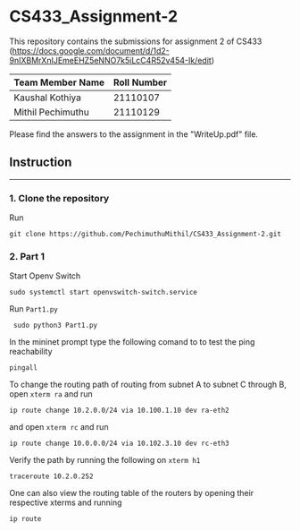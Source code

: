 # CS433_Assignment-2
This repository contains the submissions for assignment 2 of CS433 (https://docs.google.com/document/d/1d2-9nIXBMrXnIJEmeEHZ5eNNO7k5iLcC4R52v454-Ik/edit) 

| Team Member Name | Roll Number |
| ------------- | ------------- |
| Kaushal Kothiya  | 21110107  |
| Mithil Pechimuthu  | 21110129  |

Please find the answers to the assignment in the "WriteUp.pdf" file. 

## Instruction
--------------- 
### 1. Clone the repository
Run
```shell
git clone https://github.com/PechimuthuMithil/CS433_Assignment-2.git 
```
### 2. Part 1
Start Openv Switch
```shell
sudo systemctl start openvswitch-switch.service
```
Run `Part1.py`
```shell
 sudo python3 Part1.py
```
In the mininet prompt type the following comand to to test the ping reachability 
```shell
pingall
```

To change the routing path of routing from subnet A to subnet C through B, open `xterm ra` and run 
```shell
ip route change 10.2.0.0/24 via 10.100.1.10 dev ra-eth2
```
and open `xterm rc` and run 
```shell
ip route change 10.0.0.0/24 via 10.102.3.10 dev rc-eth3
```
Verify the path by running the following on `xterm h1`
```shell
traceroute 10.2.0.252
```
One can also view the routing table of the routers by opening their respective xterms and running
```shell
ip route
```
